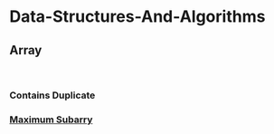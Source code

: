 # Data-Structures-And-Algorithms

<h2><a href='https://github.com/snehalgadge/Data-Structures-And-Algorithms/tree/main/Array'></a>Array</h2> <br>
<h3><a href='https://github.com/snehalgadge/Data-Structures-And-Algorithms/blob/main/Array/01_Contains_Duplicate.cpp'></a>Contains Duplicate</h3>
<h3><a href='https://github.com/snehalgadge/Data-Structures-And-Algorithms/blob/main/Array/02_Max%20Subarray.cpp'</a>Maximum Subarry </h3>
